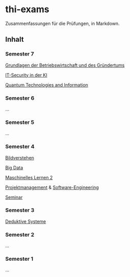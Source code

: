 # thi-exams
Zusammenfassungen für die Prüfungen, in Markdown.

## Inhalt

### Semester 7
[Grundlagen der Betriebswirtschaft und des Gründertums](semester_7/bwlg.md)

[IT-Security in der KI](semester_7/itsec.md)

[Quantum Technologies and Information](semester_7/qti.md)

### Semester 6
...

### Semester 5
...

### Semester 4
[Bildverstehen](semester_4/cv.md)

[Big Data](semester_4/bd.md)

[Maschinelles Lernen 2](semester_4/ml2.md)

[Projektmanagement](semester_4/pm.md) & [Software-Engineering](semester_4/se.md)

[Seminar](semester_4/sm.md)

### Semester 3
[Deduktive Systeme](semester_3/ds.md)

### Semester 2
...

### Semester 1
...
